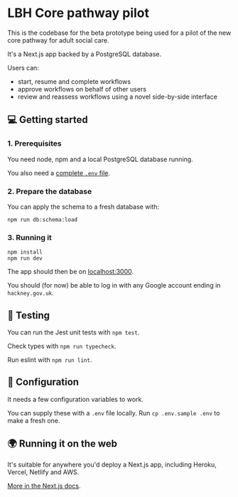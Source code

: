 # LBH Core pathway pilot

This is the codebase for the beta prototype being used for a pilot of the new core pathway for adult social care.

It's a Next.js app backed by a PostgreSQL database.

Users can:

- start, resume and complete workflows
- approve workflows on behalf of other users
- review and reassess workflows using a novel side-by-side interface

## 💻 Getting started

### 1. Prerequisites

You need node, npm and a local PostgreSQL database running.

You also need a [complete `.env` file](#-configuration).

### 2. Prepare the database

You can apply the schema to a fresh database with:

```
npm run db:schema:load
```

### 3. Running it

```
npm install
npm run dev
```

The app should then be on [localhost:3000](http://localhost:3000).

You should (for now) be able to log in with any Google account ending in `hackney.gov.uk`.

## 🧪 Testing

You can run the Jest unit tests with `npm test`.

Check types with `npm run typecheck`.

Run eslint with `npm run lint`.

## 🧬 Configuration

It needs a few configuration variables to work.

You can supply these with a `.env` file locally. Run `cp .env.sample .env` to make a fresh one.

## 🌍 Running it on the web

It's suitable for anywhere you'd deploy a Next.js app, including Heroku, Vercel, Netlify and AWS.

[More in the Next.js docs](https://nextjs.org/docs/deployment).
